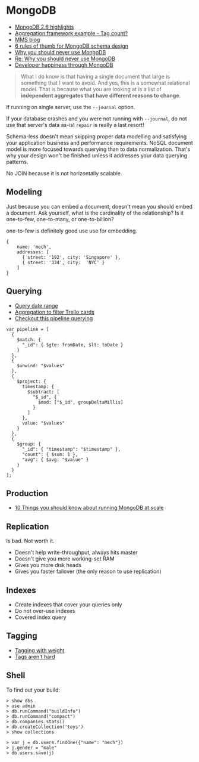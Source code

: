 # MongoDB

* [MongoDB 2.6 highlights](https://bugsnag.com/blog/mongo-2-6-highlights)
* [Aggregation framework example - Tag count?](http://blog.mongolab.com/2012/07/aggregation-example/)
* [MMS blog](http://blog.mms.mongodb.com/)
* [6 rules of thumb for MongoDB schema design](http://blog.mongodb.org/post/87200945828/6-rules-of-thumb-for-mongodb-schema-design-part-1)
* [Why you should never use MongoDB](http://www.sarahmei.com/blog/2013/11/11/why-you-should-never-use-mongodb/)
* [Re: Why you should never use MongoDB](https://ayende.com/blog/164483/re-why-you-should-never-use-mongodb)
* [Developer happiness through MongoDB](https://www.youtube.com/watch?v=ch07bP0WOOc&t=27m12s)

> What I do know is that having a single document that large is something that I want to avoid. And yes, this is a somewhat relational model. That is because what you are looking at is a list of **independent aggregates that have different reasons to change**.

If running on single server, use the `--journal` option.

If your database crashes and you were not running with `--journal`, do not use that server's data as-is! `repair` is really a last resort!

Schema-less doesn't mean skipping proper data modelling and satisfying your application business and performance requirements. NoSQL document model is more focused towards querying than to data normalization. That's why your design won't be finished unless it addresses your data querying patterns.

No JOIN because it is not horizontally scalable.

## Modeling

Just because you can embed a document, doesn't mean you should embed a document. Ask yourself, what is the cardinality of the relationship? Is it one-to-few, one-to-many, or one-to-billion?

one-to-few is definitely good use use for embedding.

```
{
	name: 'mech',
	addresses: [
	  { street: '192', city: 'Singapore' },
	  { street: '334', city:  'NYC' }
	]}
```

## Querying

* [Query date range](http://cookbook.mongodb.org/patterns/date_range/)
* [Aggregation to filter Trello cards](http://architects.dzone.com/articles/using-mongodb-aggregation)
* [Checkout this pipeline querying](http://vladmihalcea.com/2014/01/17/mongodb-and-the-fine-art-of-data-modelling/)

```
var pipeline = [
  {
    $match: {
      "_id": { $gte: fromDate, $lt: toDate }
    }
  },
  {
    $unwind: "$values"
  },
  {
    $project: {
      timestamp: {
        $subtract: [
          "$_id", {
            $mod: ["$_id", groupDeltaMillis]
          }
        ]
      },
      value: "$values"
    }
  },
  {
    $group: {
      "_id": { "timestamp": "$timestamp" },
      "count": { $sum: 1 },
      "avg": { $avg: "$value" }
    }
  }
];
```

## Production

* [10 Things you should know about running MongoDB at scale](http://highscalability.com/blog/2014/3/5/10-things-you-should-know-about-running-mongodb-at-scale.html)

## Replication

Is bad. Not worth it.

* Doesn't help write-throughput, always hits master
* Doesn't give you more working-set RAM
* Gives you more disk heads
* Gives you faster failover (the only reason to use replication)

## Indexes

* Create indexes that cover your queries only
* Do not over-use indexes
* Covered index query

## Tagging

* [Tagging with weight](http://wilker-dev.com/mongoid_taggable/)
* [Tags aren't hard](https://github.com/markbates/mongoid-tags-arent-hard)

## Shell

To find out your build:

```
> show dbs
> use admin
> db.runCommand("buildInfo")
> db.runCommand("compact")
> db.companies.stats()
> db.createCollection('toys')
> show collections

> var j = db.users.findOne({"name": "mech"})
> j.gender = "male"
> db.users.save(j)
```

